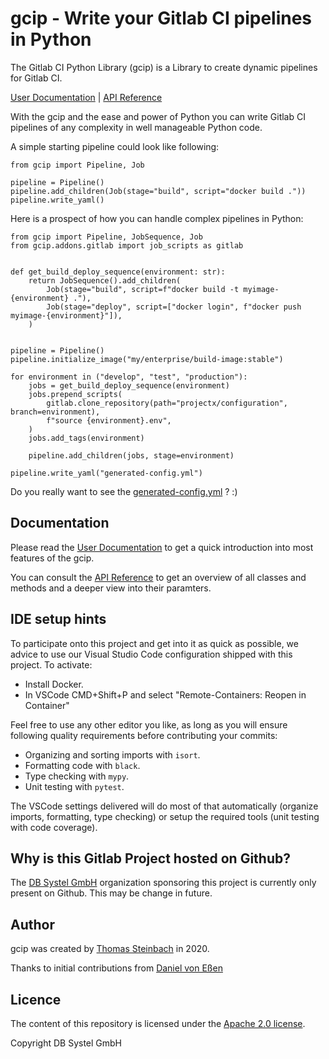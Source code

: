 # gcip - Write your Gitlab CI pipelines in Python

The Gitlab CI Python Library (gcip) is a Library to create dynamic pipelines for Gitlab CI.

[User Documentation](https://dbsystel.github.io/gitlab-ci-python-library/user/index.html) | [API Reference](https://dbsystel.github.io/gitlab-ci-python-library/api/gcip/index.html)

With the gcip and the ease and power of Python you can write Gitlab CI pipelines
of any complexity in well manageable Python code.

A simple starting pipeline could look like following:

```
from gcip import Pipeline, Job

pipeline = Pipeline()
pipeline.add_children(Job(stage="build", script="docker build ."))
pipeline.write_yaml()
```

Here is a prospect of how you can handle complex pipelines in Python:

```
from gcip import Pipeline, JobSequence, Job
from gcip.addons.gitlab import job_scripts as gitlab


def get_build_deploy_sequence(environment: str):
    return JobSequence().add_children(
        Job(stage="build", script=f"docker build -t myimage-{environment} ."),
        Job(stage="deploy", script=["docker login", f"docker push myimage-{environment}"]),
    )


pipeline = Pipeline()
pipeline.initialize_image("my/enterprise/build-image:stable")

for environment in ("develop", "test", "production"):
    jobs = get_build_deploy_sequence(environment)
    jobs.prepend_scripts(
        gitlab.clone_repository(path="projectx/configuration", branch=environment),
        f"source {environment}.env",
    )
    jobs.add_tags(environment)

    pipeline.add_children(jobs, stage=environment)

pipeline.write_yaml("generated-config.yml")
```

Do you really want to see the [generated-config.yml](docs/user/generated-config.yml) ? :)

## Documentation

Please read the [User Documentation](https://dbsystel.github.io/gitlab-ci-python-library/user/index.html) to get a quick introduction into most
features of the gcip.

You can consult the [API Reference](https://dbsystel.github.io/gitlab-ci-python-library/api/gcip/index.html) to get an overview of all classes and methods
and a deeper view into their paramters.

## IDE setup hints

To participate onto this project and get into it as quick as possible, we advice to use our Visual Studio Code configuration shipped with this project. To activate:

* Install Docker.
* In VSCode CMD+Shift+P and select "Remote-Containers: Reopen in Container"

Feel free to use any other editor you like, as long as you will ensure following quality requirements before contributing your commits:

* Organizing and sorting imports with `isort`.
* Formatting code with `black`.
* Type checking with `mypy`.
* Unit testing with `pytest`.

The VSCode settings delivered will do most of that automatically (organize imports, formatting, type checking) or setup the required tools (unit testing with code coverage).

## Why is this Gitlab Project hosted on Github?

The [DB Systel GmbH](https://github.com/dbsystel) organization sponsoring this project is currently only present on Github.
This may be change in future.


## Author

gcip was created by [Thomas Steinbach](mailto:thomas.t.steinbach@deutschebahn.com) in 2020.

Thanks to initial contributions from [Daniel von Eßen](mailto:daniel.von-essen@deutschebahn.com)

## Licence

The content of this repository is licensed under the [Apache 2.0 license](http://www.apache.org/licenses/LICENSE-2.0).

Copyright DB Systel GmbH
